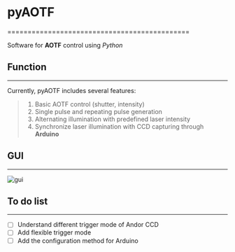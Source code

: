 # pyAOTF #
=============================================

Software for **AOTF** control using *Python* 

## Function ##
-----------------------------------------------
Currently, pyAOTF includes several features:
> 1. Basic AOTF control (shutter, intensity)
> 2. Single pulse and repeating pulse generation
> 3. Alternating illumination with predefined laser intensity
> 5. Synchronize laser illumination with CCD capturing through **Arduino**
> 

## GUI ##
-----------------------------------------------
![gui](https://dl.dropboxusercontent.com/u/22919889/github/pyAOTF_Snapshot.png)

## To do list ##
------------------------------------------------
- [ ] Understand different trigger mode of Andor CCD
- [ ] Add flexible trigger mode
- [ ] Add the configuration method for Arduino
